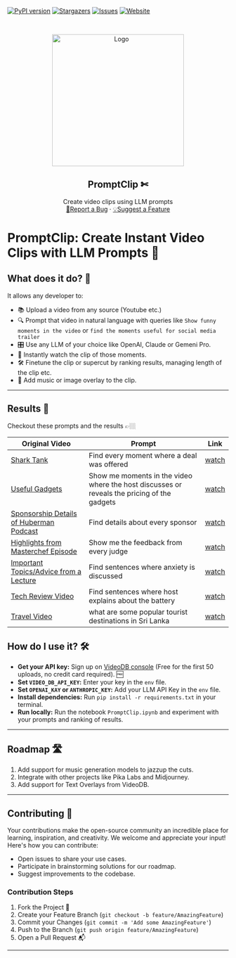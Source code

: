 <!-- PROJECT SHIELDS -->
<!--
*** Reference links are enclosed in brackets [ ] instead of parentheses ( ).
*** https://www.markdownguide.org/basic-syntax/#reference-style-links
-->
[![PyPI version][pypi-shield]][pypi-url]
[![Stargazers][stars-shield]][stars-url]
[![Issues][issues-shield]][issues-url]
[![Website][website-shield]][website-url]


<!-- PROJECT LOGO -->
<br />
<p align="center">
  <a href="https://videodb.io/">
    <img src="https://codaio.imgix.net/docs/_s5lUnUCIU/blobs/bl-RgjcFrrJjj/d3cbc44f8584ecd42f2a97d981a144dce6a66d83ddd5864f723b7808c7d1dfbc25034f2f25e1b2188e78f78f37bcb79d3c34ca937cbb08ca8b3da1526c29da9a897ab38eb39d084fd715028b7cc60eb595c68ecfa6fa0bb125ec2b09da65664a4f172c2f" alt="Logo" width="300" height="">
  </a>

<h2 align="center">PromptClip ✄ </h3>

  <p align="center">
    Create video clips using LLM prompts
    <br />
    <a href="https://github.com/video-db/PromptClip/issues">🐞Report a Bug</a> 
    ·
    <a href="https://github.com/video-db/PromptClip/issues">💡Suggest a Feature</a> 
</p>

<!-- ABOUT THE PROJECT -->

# PromptClip: Create Instant Video Clips with LLM Prompts 🍭

## What does it do? 🤔

It allows any developer to:

* 📚 Upload a video from any source (Youtube etc.)
* 🔍 Prompt that video in natural language with queries like `Show funny moments in the video`
  or `find the moments useful for social media trailer`
* 🎛️ Use any LLM of your choice like OpenAI, Claude or Gemeni Pro.
* 🌟 Instantly watch the clip of those moments.
* 🛠️ Finetune the clip or supercut by ranking results, managing length of the clip etc.
* 🎸 Add music or image overlay to the clip.

---
## Results 🎉

Checkout these prompts and the results 👉🏼

| Original Video                                                                                   | Prompt                                                                                    | Link                                                                                                                           |
|--------------------------------------------------------------------------------------------------|-------------------------------------------------------------------------------------------|--------------------------------------------------------------------------------------------------------------------------------|
| [Shark Tank](https://www.youtube.com/watch?v=)                                                   | Find every moment where a deal was offered                                                | [watch](https://console.videodb.io/player?url=https://stream.videodb.io/v3/published/manifests/46c983a6-7b73-4876-8082-5dc79ecbb972.m3u8) |
| [Useful Gadgets](https://www.youtube.com/watch?v=bGmXrMW9ucU)                                   | Show me moments in the video where the host discusses or reveals the pricing of the gadgets | [watch](https://console.videodb.io/player?url=https://stream.videodb.io/v3/published/manifests/5c4f4752-eca4-4f76-9d68-1a855d75de88.m3u8) |
| [Sponsorship Details of Huberman Podcast](https://www.youtube.com/watch?v=LYYyQcAJZfk)          | Find details about every sponsor                                                          | [watch](https://console.videodb.io/player?url=https://stream.videodb.io/v3/published/manifests/588bbe2f-1f14-4a9f-b62f-7f1132eed3f2.m3u8) |
| [Highlights from Masterchef Episode](https://www.youtube.com/watch?v=)                          | Show me the feedback from every judge                                                     | [watch](https://console.videodb.io/player?url=https://stream.videodb.io/v3/published/manifests/33b3e620-ca32-4895-847b-8aaf7cbf1e74.m3u8) |
| [Important Topics/Advice from a Lecture](https://www.youtube.com/watch?v=HAnw168huqA)           | Find sentences where anxiety is discussed                                                 | [watch](https://console.videodb.io/player?url=https://stream.videodb.io/v3/published/manifests/61203892-7607-4089-8302-dd802efe183e.m3u8) |
| [Tech Review Video](https://www.youtube.com/watch?v=dtp6b76pMak)                                 | Find sentences where host explains about the battery                                      | [watch](https://console.videodb.io/player?url=https://stream.videodb.io/v3/published/manifests/e6ce8133-ed7d-4dad-a070-ead778a0d2d3.m3u8) |
| [Travel Video](https://www.youtube.com/watch?v=sV1Z2LXtHqc)                                     | what are some popular tourist destinations in Sri Lanka                                   | [watch](https://console.videodb.io/player?url=https://stream.videodb.io/v3/published/manifests/36aba200-e4e6-40c0-aa45-8eafdf844fe0.m3u8) |

## How do I use it? 🛠️

- **Get your API key:** Sign up on [VideoDB console](https://console.videodb.io) (Free for the first 50 uploads, no
  credit card required). 🆓
- **Set `VIDEO_DB_API_KEY`:** Enter your key in the `env` file.
- **Set `OPENAI_KAY` or `ANTHROPIC_KEY`:** Add your LLM API Key in the `env` file.
- **Install dependencies:** Run `pip install -r requirements.txt` in your terminal.
- **Run locally:**  Run the notebook `PromptClip.ipynb` and experiment with your prompts and ranking of results.

---
<!-- ROADMAP -->

## Roadmap 🛣️

1. Add support for music generation models to jazzup the cuts.
2. Integrate with other projects like Pika Labs and Midjourney.
3. Add support for Text Overlays from VideoDB.

---
<!-- CONTRIBUTING -->

## Contributing 🤝

Your contributions make the open-source community an incredible place for learning, inspiration, and creativity. We
welcome and appreciate your input! Here's how you can contribute:

- Open issues to share your use cases.
- Participate in brainstorming solutions for our roadmap.
- Suggest improvements to the codebase.

### Contribution Steps

1. Fork the Project 🍴
2. Create your Feature Branch (`git checkout -b feature/AmazingFeature`)
3. Commit your Changes (`git commit -m 'Add some AmazingFeature'`)
4. Push to the Branch (`git push origin feature/AmazingFeature`)
5. Open a Pull Request 📬

---

<!-- MARKDOWN LINKS & IMAGES -->
<!-- https://www.markdownguide.org/basic-syntax/#reference-style-links -->

[pypi-shield]: https://img.shields.io/pypi/v/videodb?style=for-the-badge

[pypi-url]: https://pypi.org/project/videodb/

[python-shield]:https://img.shields.io/pypi/pyversions/videodb?style=for-the-badge

[stars-shield]: https://img.shields.io/github/stars/video-db/promptClip.svg?style=for-the-badge

[stars-url]: https://github.com/video-db/promptClip/stargazers

[issues-shield]: https://img.shields.io/github/issues/video-db/videodb-python.svg?style=for-the-badge

[issues-url]: https://github.com/video-db/promptClip/issues

[website-shield]: https://img.shields.io/website?url=https%3A%2F%2Fvideodb.io%2F&style=for-the-badge&label=videodb.io

[website-url]: https://videodb.io/

